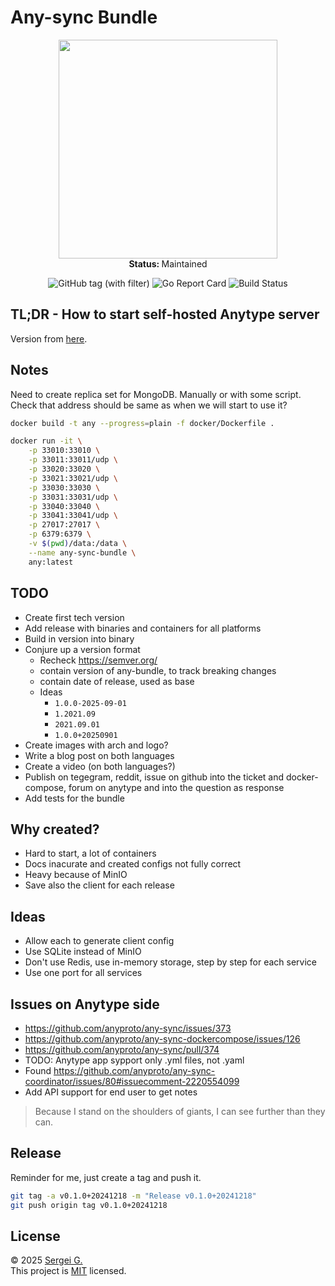 # Any-sync Bundle

<p align="center">
  <img src="./docs/todo" width="350">
   <br />
   <strong>Status: </strong>Maintained
</p>

<p align="center">
  <img src="https://img.shields.io/github/v/tag/grishy/any-sync-bundle" alt="GitHub tag (with filter)">
  <img src="https://goreportcard.com/badge/github.com/grishy/any-sync-bundle" alt="Go Report Card">
  <img src="https://github.com/grishy/any-sync-bundle/actions/workflows/release.yml/badge.svg" alt="Build Status">
</p>

## TL;DR - How to start self-hosted Anytype server

<!-- TODO -->

Version from [here](https://puppetdoc.anytype.io/api/v1/prod-any-sync-compatible-versions/).

## Notes

Need to create replica set for MongoDB. Manually or with some script.  
Check that address should be same as when we will start to use it?

```bash
docker build -t any --progress=plain -f docker/Dockerfile .

docker run -it \
    -p 33010:33010 \
    -p 33011:33011/udp \
    -p 33020:33020 \
    -p 33021:33021/udp \
    -p 33030:33030 \
    -p 33031:33031/udp \
    -p 33040:33040 \
    -p 33041:33041/udp \
    -p 27017:27017 \
    -p 6379:6379 \
    -v $(pwd)/data:/data \
    --name any-sync-bundle \
    any:latest
```

## TODO

- Create first tech version
- Add release with binaries and containers for all platforms
- Build in version into binary
- Conjure up a version format
  - Recheck https://semver.org/
  - contain version of any-bundle, to track breaking changes
  - contain date of release, used as base
  - Ideas
    - `1.0.0-2025-09-01`
    - `1.2021.09`
    - `2021.09.01`
    - `1.0.0+20250901`
- Create images with arch and logo?
- Write a blog post on both languages
- Create a video (on both languages?)
- Publish on tegegram, reddit, issue on github into the ticket and docker-compose, forum on anytype and into the question as response
- Add tests for the bundle

## Why created?

- Hard to start, a lot of containers
- Docs inacurate and created configs not fully correct
- Heavy because of MinIO
- Save also the client for each release

## Ideas

- Allow each to generate client config
- Use SQLite instead of MinIO
- Don't use Redis, use in-memory storage, step by step for each service
- Use one port for all services

## Issues on Anytype side

- https://github.com/anyproto/any-sync/issues/373
- https://github.com/anyproto/any-sync-dockercompose/issues/126
- https://github.com/anyproto/any-sync/pull/374
- TODO: Anytype app sypport only .yml files, not .yaml
- Found https://github.com/anyproto/any-sync-coordinator/issues/80#issuecomment-2220554099
- Add API support for end user to get notes

> Because I stand on the shoulders of giants, I can see further than they can.

## Release

Reminder for me, just create a tag and push it.

```bash
git tag -a v0.1.0+20241218 -m "Release v0.1.0+20241218"
git push origin tag v0.1.0+20241218
```

## License

© 2025 [Sergei G.](https://github.com/grishy)  
This project is [MIT](./LICENSE) licensed.
